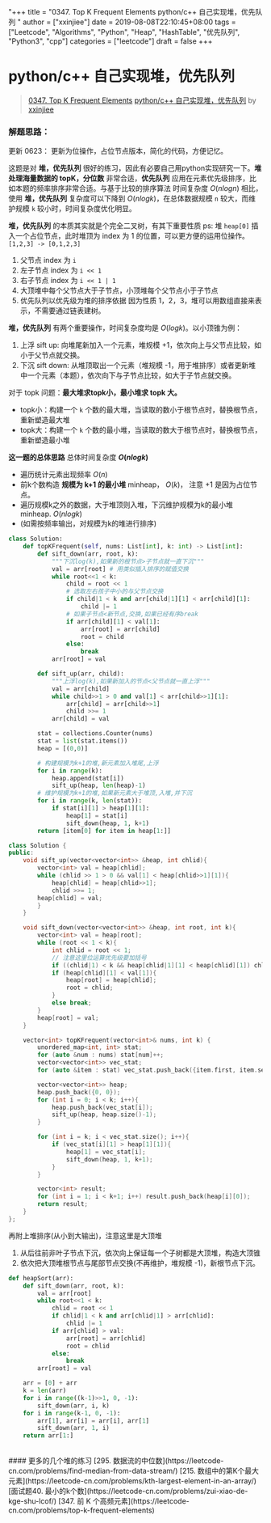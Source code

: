 "+++
title = "0347. Top K Frequent Elements python/c++ 自己实现堆，优先队列 "
author = ["xxinjiee"]
date = 2019-08-08T22:10:45+08:00
tags = ["Leetcode", "Algorithms", "Python", "Heap", "HashTable", "优先队列", "Python3", "cpp"]
categories = ["leetcode"]
draft = false
+++

# python/c++ 自己实现堆，优先队列

> [0347. Top K Frequent Elements](https://leetcode-cn.com/problems/top-k-frequent-elements/)
> [python/c++ 自己实现堆，优先队列](https://leetcode-cn.com/problems/top-k-frequent-elements/solution/python-dui-pai-xu-by-xxinjiee/) by [xxinjiee](https://leetcode-cn.com/u/xxinjiee/)

### 解题思路：
更新 0623： 更新为位操作，占位节点版本，简化的代码，方便记忆。

这题是对 **堆，优先队列**  很好的练习，因此有必要自己用python实现研究一下。**堆 处理海量数据的 topK，分位数** 非常合适，**优先队列** 应用在元素优先级排序，比如本题的频率排序非常合适。与基于比较的排序算法 时间复杂度 $O(nlogn)$ 相比，使用 **堆，优先队列** 复杂度可以下降到 $O(nlogk)$，在总体数据规模 `n` 较大，而维护规模 `k` 较小时，时间复杂度优化明显。

**堆，优先队列** 的本质其实就是个完全二叉树，有其下重要性质
ps: 堆 `heap[0]` 插入一个占位节点，此时堆顶为 index 为 1 的位置，可以更方便的运用位操作。
`[1,2,3] -> [0,1,2,3]`
1. 父节点 index 为 `i`
2. 左子节点 index 为 `i << 1`
3. 右子节点 index 为 `i << 1 | 1`
4. 大顶堆中每个父节点大于子节点，小顶堆每个父节点小于子节点
5. 优先队列以优先级为堆的排序依据
因为性质 1，2，3，堆可以用数组直接来表示，不需要通过链表建树。

**堆，优先队列** 有两个重要操作，时间复杂度均是 $O(logk)$。以小顶锥为例：
1. 上浮 sift up: 向堆尾新加入一个元素，堆规模 +1，依次向上与父节点比较，如小于父节点就交换。
2. 下沉 sift down: 从堆顶取出一个元素（堆规模 -1，用于堆排序）或者更新堆中一个元素（本题），依次向下与子节点比较，如大于子节点就交换。

对于 topk 问题：**最大堆求topk小，最小堆求 topk 大。**
- topk小：构建一个 `k` 个数的最大堆，当读取的数小于根节点时，替换根节点，重新塑造最大堆
- topk大：构建一个 `k` 个数的最小堆，当读取的数大于根节点时，替换根节点，重新塑造最小堆

**这一题的总体思路** 总体时间复杂度 **$O(nlogk)$**
- 遍历统计元素出现频率 $O(n)$
- 前k个数构造 **规模为 k+1 的最小堆** minheap， $O(k)$， 注意 +1 是因为占位节点。
- 遍历规模k之外的数据，大于堆顶则入堆，下沉维护规模为k的最小堆 minheap. $O(nlogk)$
- (如需按频率输出，对规模为k的堆进行排序)


```Python
class Solution:
    def topKFrequent(self, nums: List[int], k: int) -> List[int]:
        def sift_down(arr, root, k):
            """下沉log(k),如果新的根节点>子节点就一直下沉"""
            val = arr[root] # 用类似插入排序的赋值交换
            while root<<1 < k:
                child = root << 1
                # 选取左右孩子中小的与父节点交换
                if child|1 < k and arr[child|1][1] < arr[child][1]:
                    child |= 1
                # 如果子节点<新节点,交换,如果已经有序break
                if arr[child][1] < val[1]:
                    arr[root] = arr[child]
                    root = child
                else:
                    break
            arr[root] = val

        def sift_up(arr, child):
            """上浮log(k),如果新加入的节点<父节点就一直上浮"""
            val = arr[child]
            while child>>1 > 0 and val[1] < arr[child>>1][1]:
                arr[child] = arr[child>>1]
                child >>= 1
            arr[child] = val

        stat = collections.Counter(nums)
        stat = list(stat.items())
        heap = [(0,0)]

        # 构建规模为k+1的堆,新元素加入堆尾,上浮
        for i in range(k):
            heap.append(stat[i])
            sift_up(heap, len(heap)-1) 
        # 维护规模为k+1的堆,如果新元素大于堆顶,入堆,并下沉
        for i in range(k, len(stat)):
            if stat[i][1] > heap[1][1]:
                heap[1] = stat[i]
                sift_down(heap, 1, k+1) 
        return [item[0] for item in heap[1:]]
```
```C++
class Solution {
public:
    void sift_up(vector<vector<int>> &heap, int chlid){
        vector<int> val = heap[chlid];
        while (chlid >> 1 > 0 && val[1] < heap[chlid>>1][1]){
            heap[chlid] = heap[chlid>>1];
            chlid >>= 1;
        heap[chlid] = val;
        }
    }

    void sift_down(vector<vector<int>> &heap, int root, int k){
        vector<int> val = heap[root];
        while (root << 1 < k){
            int chlid = root << 1;
            // 注意这里位运算优先级要加括号
            if ((chlid|1) < k && heap[chlid|1][1] < heap[chlid][1]) chlid |= 1;
            if (heap[chlid][1] < val[1]){
                heap[root] = heap[chlid];
                root = chlid;
            }
            else break;
        }
        heap[root] = val;
    }

    vector<int> topKFrequent(vector<int>& nums, int k) {
        unordered_map<int, int> stat;
        for (auto &num : nums) stat[num]++;
        vector<vector<int>> vec_stat;
        for (auto &item : stat) vec_stat.push_back({item.first, item.second});

        vector<vector<int>> heap;
        heap.push_back({0, 0});
        for (int i = 0; i < k; i++){
            heap.push_back(vec_stat[i]);
            sift_up(heap, heap.size()-1);
        }

        for (int i = k; i < vec_stat.size(); i++){
            if (vec_stat[i][1] > heap[1][1]){
                heap[1] = vec_stat[i];
                sift_down(heap, 1, k+1);
            }
        }

        vector<int> result;
        for (int i = 1; i < k+1; i++) result.push_back(heap[i][0]);
        return result;
    }
};
```

再附上堆排序(从小到大输出)，注意这里是大顶堆
1. 从后往前非叶子节点下沉，依次向上保证每一个子树都是大顶堆，构造大顶锥
2. 依次把大顶堆根节点与尾部节点交换(不再维护，堆规模 -1)，新根节点下沉。

```Python 
def heapSort(arr):
    def sift_down(arr, root, k):
        val = arr[root]
        while root<<1 < k:
            chlid = root << 1
            if chlid|1 < k and arr[chlid|1] > arr[chlid]:
                chlid |= 1
            if arr[chlid] > val:
                arr[root] = arr[chlid]
                root = chlid
            else:
                break
        arr[root] = val

    arr = [0] + arr
    k = len(arr)
    for i in range((k-1)>>1, 0, -1):
        sift_down(arr, i, k) 
    for i in range(k-1, 0, -1):
        arr[1], arr[i] = arr[i], arr[1]
        sift_down(arr, 1, i)
    return arr[1:]
```
<br>
#### 更多的几个堆的练习
[295. 数据流的中位数](https://leetcode-cn.com/problems/find-median-from-data-stream/)
[215. 数组中的第K个最大元素](https://leetcode-cn.com/problems/kth-largest-element-in-an-array/)
[面试题40. 最小的k个数](https://leetcode-cn.com/problems/zui-xiao-de-kge-shu-lcof/)
[347. 前 K 个高频元素](https://leetcode-cn.com/problems/top-k-frequent-elements)